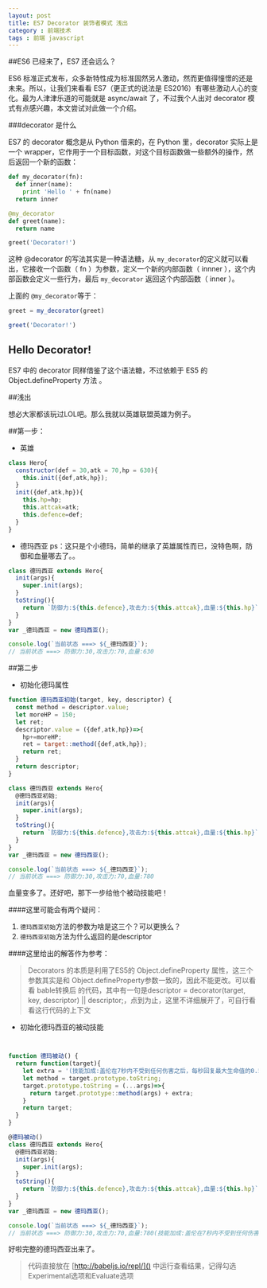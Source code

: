 ```yaml
---
layout: post
title: ES7 Decorator 装饰者模式 浅出
category : 前端技术
tags : 前端 javascript
---
```



##ES6 已经来了，ES7 还会远么？

ES6 标准正式发布，众多新特性成为标准固然另人激动，然而更值得憧憬的还是未来。所以，让我们来看看 ES7（更正式的说法是 ES2016）有哪些激动人心的变化。最为人津津乐道的可能就是 async/await 了，不过我个人出对 decorator 模式有点感兴趣，本文尝试对此做一个介绍。

###decorator 是什么

ES7 的 decorator 概念是从 Python 借来的，在 Python 里，decorator 实际上是一个 wrapper，它作用于一个目标函数，对这个目标函数做一些额外的操作，然后返回一个新的函数：

```python
def my_decorator(fn):
  def inner(name):
    print 'Hello ' + fn(name)
  return inner

@my_decorator
def greet(name):
  return name

greet('Decorator!')
```

这种 @decorator 的写法其实是一种语法糖，从 `my_decorator`的定义就可以看出，它接收一个函数（ fn ）为参数，定义一个新的内部函数（ innner ），这个内部函数会定义一些行为，最后 `my_decorator` 返回这个内部函数（ inner ）。

上面的 `@my_decorator`等于：

```js
greet = my_decorator(greet)

greet('Decorator!')

```

## Hello Decorator!

ES7 中的 decorator 同样借鉴了这个语法糖，不过依赖于 ES5 的 Object.defineProperty 方法 。

##浅出


想必大家都该玩过LOL吧。那么我就以英雄联盟英雄为例子。

##第一步：

* 英雄

```js
class Hero{
  constructor(def = 30,atk = 70,hp = 630){
    this.init({def,atk,hp});
  }
  init({def,atk,hp}){
    this.hp=hp;
    this.attcak=atk;
    this.defence=def;
  }
}
```

* 德玛西亚 ps：这只是个小德玛，简单的继承了英雄属性而已，没特色啊，防御和血量哪去了。。

```js
class 德玛西亚 extends Hero{
  init(args){
    super.init(args);
  }
  toString(){
    return `防御力:${this.defence},攻击力:${this.attcak},血量:${this.hp}`;
  }
}
var _德玛西亚 = new 德玛西亚();

console.log(`当前状态 ===> ${_德玛西亚}`);
// 当前状态 ===> 防御力:30,攻击力:70,血量:630
```

##第二步

* 初始化德玛属性

```js
function 德玛西亚初始(target, key, descriptor) {
  const method = descriptor.value;
  let moreHP = 150;
  let ret;
  descriptor.value = ({def,atk,hp})=>{
    hp+=moreHP;
    ret = target::method({def,atk,hp});
    return ret;
  }
  return descriptor;
}

class 德玛西亚 extends Hero{
  @德玛西亚初始;
  init(args){
    super.init(args);
  }
  toString(){
    return `防御力:${this.defence},攻击力:${this.attcak},血量:${this.hp}`;
  }
}
var _德玛西亚 = new 德玛西亚();

console.log(`当前状态 ===> ${_德玛西亚}`);
// 当前状态 ===> 防御力:30,攻击力:70,血量:780
```
血量变多了。还好吧，那下一步给他个被动技能吧！

####这里可能会有两个疑问：

1. `德玛西亚初始`方法的参数为啥是这三个？可以更换么？
2. `德玛西亚初始`方法为什么返回的是descriptor

####这里给出的解答作为参考：

>Decorators 的本质是利用了ES5的 Object.defineProperty 属性，这三个参数其实是和 Object.defineProperty参数一致的，因此不能更改。可以看看 bable转换后 的代码，其中有一句是descriptor = decorator(target, key, descriptor) || descriptor;，点到为止，这里不详细展开了，可自行看看这行代码的上下文

* 初始化德玛西亚的被动技能

```js


function 德玛被动() {
  return function(target){
    let extra = '(技能加成:盖伦在7秒内不受到任何伤害之后，每秒回复最大生命值的0.5% )';
    let method = target.prototype.toString;
    target.prototype.toString = (...args)=>{
      return target.prototype::method(args) + extra;
    }
    return target;
  }
}

@德玛被动()
class 德玛西亚 extends Hero{
  @德玛西亚初始;
  init(args){
    super.init(args);
  }
  toString(){
    return `防御力:${this.defence},攻击力:${this.attcak},血量:${this.hp}`;
  }
}
var _德玛西亚 = new 德玛西亚();

console.log(`当前状态 ===> ${_德玛西亚}`);
// 当前状态 ===> 防御力:30,攻击力:70,血量:780(技能加成:盖伦在7秒内不受到任何伤害之后，每秒回复最大生命值的0.5% )

```

好啦完整的德玛西亚出来了。


>代码直接放在 [http://babeljs.io/repl/]() 中运行查看结果，记得勾选Experimental选项和Evaluate选项

